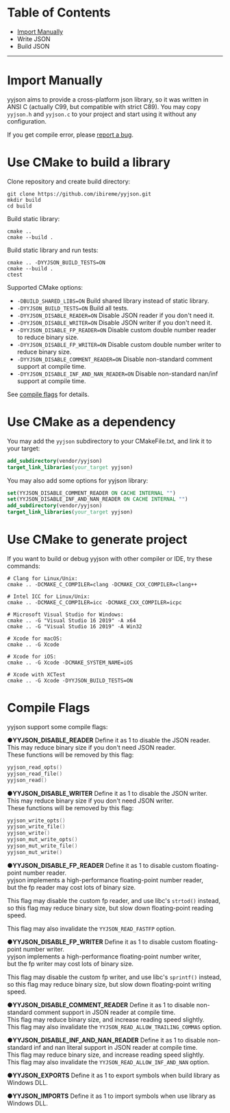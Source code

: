 # Table of Contents

* [Import Manually](#read-json)
* Write JSON
* Build JSON


------
# Import Manually
yyjson aims to provide a cross-platform json library, so it was written in ANSI C (actually C99, but compatible with strict C89). You may copy `yyjson.h` and `yyjson.c` to your project and start using it without any configuration.

If you get compile error, please [report a bug](https://github.com/ibireme/yyjson/issues/new?assignees=&labels=&template=bug_report.md).

# Use CMake to build a library
Clone repository and create build directory:
```shell
git clone https://github.com/ibireme/yyjson.git
mkdir build
cd build
```
Build static library:
```shell
cmake .. 
cmake --build .
```

Build static library and run tests:
```shell
cmake .. -DYYJSON_BUILD_TESTS=ON
cmake --build .
ctest
```

Supported CMake options:

- `-DBUILD_SHARED_LIBS=ON` Build shared library instead of static library.
- `-DYYJSON_BUILD_TESTS=ON` Build all tests.
- `-DYYJSON_DISABLE_READER=ON` Disable JSON reader if you don't need it.
- `-DYYJSON_DISABLE_WRITER=ON` Disable JSON writer if you don't need it.
- `-DYYJSON_DISABLE_FP_READER=ON` Disable custom double number reader to reduce binary size.
- `-DYYJSON_DISABLE_FP_WRITER=ON` Disable custom double number writer to reduce binary size.
- `-DYYJSON_DISABLE_COMMENT_READER=ON` Disable non-standard comment support at compile time.
- `-DYYJSON_DISABLE_INF_AND_NAN_READER=ON` Disable non-standard nan/inf support at compile time.

See [compile flags](#compile-flags) for details.

# Use CMake as a dependency

You may add the `yyjson` subdirectory to your CMakeFile.txt, and link it to your target:
```cmake
add_subdirectory(vendor/yyjson)
target_link_libraries(your_target yyjson)
```

You may also add some options for yyjson library:
```cmake
set(YYJSON_DISABLE_COMMENT_READER ON CACHE INTERNAL "")
set(YYJSON_DISABLE_INF_AND_NAN_READER ON CACHE INTERNAL "")
add_subdirectory(vendor/yyjson)
target_link_libraries(your_target yyjson)
```

# Use CMake to generate project
If you want to build or debug yyjson with other compiler or IDE, try these commands:
```shell
# Clang for Linux/Unix:
cmake .. -DCMAKE_C_COMPILER=clang -DCMAKE_CXX_COMPILER=clang++

# Intel ICC for Linux/Unix:
cmake .. -DCMAKE_C_COMPILER=icc -DCMAKE_CXX_COMPILER=icpc

# Microsoft Visual Studio for Windows:
cmake .. -G "Visual Studio 16 2019" -A x64
cmake .. -G "Visual Studio 16 2019" -A Win32

# Xcode for macOS:
cmake .. -G Xcode

# Xcode for iOS:
cmake .. -G Xcode -DCMAKE_SYSTEM_NAME=iOS

# Xcode with XCTest
cmake .. -G Xcode -DYYJSON_BUILD_TESTS=ON
```


# Compile Flags
yyjson support some compile flags:

●**YYJSON_DISABLE_READER**
Define it as 1 to disable the JSON reader.<br/>
This may reduce binary size if you don't need JSON reader.<br/>
These functions will be removed by this flag:
```c
yyjson_read_opts()
yyjson_read_file()
yyjson_read()
```

●**YYJSON_DISABLE_WRITER**
Define it as 1 to disable the JSON writer.<br/>
This may reduce binary size if you don't need JSON writer.<br/>
These functions will be removed by this flag:
```c
yyjson_write_opts()
yyjson_write_file()
yyjson_write()
yyjson_mut_write_opts()
yyjson_mut_write_file()
yyjson_mut_write()
```

●**YYJSON_DISABLE_FP_READER**
Define it as 1 to disable custom floating-point number reader.<br/>
yyjson implements a high-performance floating-point number reader,<br/>
but the fp reader may cost lots of binary size.<br/>

This flag may disable the custom fp reader, and use libc's `strtod()` instead,<br/>
so this flag may reduce binary size, but slow down floating-point reading speed.<br/>

This flag may also invalidate the `YYJSON_READ_FASTFP` option. 

●**YYJSON_DISABLE_FP_WRITER**
Define it as 1 to disable custom floating-point number writer.<br/>
yyjson implements a high-performance floating-point number writer,<br/>
but the fp writer may cost lots of binary size.<br/>

This flag may disable the custom fp writer, and use libc's `sprintf()` instead,<br/>
so this flag may reduce binary size, but slow down floating-point writing speed.<br/>

●**YYJSON_DISABLE_COMMENT_READER**
Define it as 1 to disable non-standard comment support in JSON reader at compile time.<br/>
This flag may reduce binary size, and increase reading speed slightly.<br/>
This flag may also invalidate the `YYJSON_READ_ALLOW_TRAILING_COMMAS` option.

●**YYJSON_DISABLE_INF_AND_NAN_READER**
Define it as 1 to disable non-standard inf and nan literal support in JSON reader at compile time.<br/>
This flag may reduce binary size, and increase reading speed slightly.<br/>
This flag may also invalidate the `YYJSON_READ_ALLOW_INF_AND_NAN` option.

●**YYJSON_EXPORTS**
Define it as 1 to export symbols when build library as Windows DLL.

●**YYJSON_IMPORTS**
Define it as 1 to import symbols when use library as Windows DLL.
